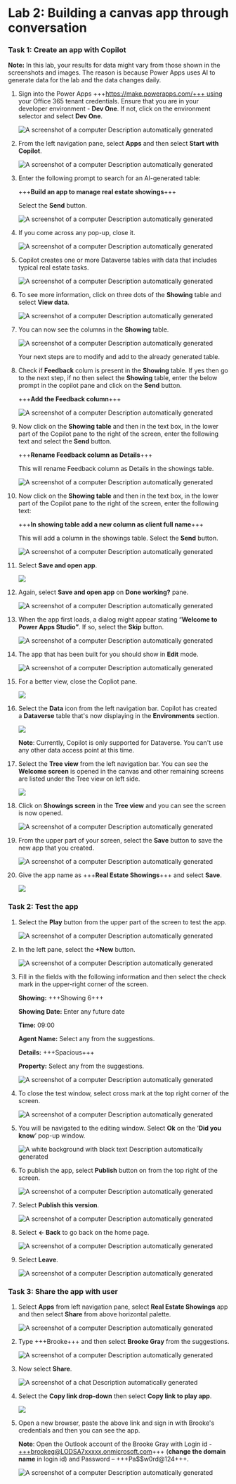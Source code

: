 # **Lab 2: Building a canvas app through conversation** 

### **Task 1: Create an app with Copilot**

**Note:** In this lab, your results for data might vary from those shown
in the screenshots and images. The reason is because Power Apps uses AI
to generate data for the lab and the data changes daily.

1.  Sign into the Power
    Apps +++https://make.powerapps.com/+++ using
    your Office 365 tenant credentials. Ensure that you are in your developer environment - **Dev One**. If
    not, click on the environment selector and select **Dev One**.

    ![A screenshot of a computer Description automatically generated](./media/image1.2.png)

2.  From the left navigation pane, select **Apps** and then select **Start with Copilot**.

     ![A screenshot of a computer Description automatically generated](./media/image1.3.png)

3.  Enter the following prompt to search for an AI-generated table:
    
     +++**Build an app to manage real estate showings**+++
    
     Select the **Send** button.
    
     ![A screenshot of a computer Description automatically generated](./media/image1.4.png)

4.  If you come across any pop-up, close it.

     ![A screenshot of a computer Description automatically generated](./media/image3.png)

5.  Copilot creates one or more Dataverse tables with data that includes
    typical real estate tasks.

     ![A screenshot of a computer Description automatically generated](./media/image1.5.png)

6.  To see more information, click on three dots of the **Showing** table and
    select **View data**.

     ![A screenshot of a computer Description automatically generated](./media/image1.6.png)

7.  You can now see the columns in the **Showing** table.

     ![A screenshot of a computer Description automatically generated](./media/image1.7.png)
    
     Your next steps are to modify and add to the already generated table.

8.  Check if **Feedback** colum is present in the **Showing** table. If yes then go to the next step, if no then select the **Showing** table, enter the below prompt in the copilot pane and click on the **Send** button.

    +++**Add the Feedback column**+++

     ![A screenshot of a computer Description automatically generated](./media/image1.8.png)
    
9.  Now click on the **Showing table** and then in the text box, in the
    lower part of the Copilot pane to the right of the screen, enter the
    following text and select the **Send** button.

     +++**Rename Feedback column as Details**+++
    
     This will rename Feedback column as Details in the showings table.
    
     ![A screenshot of a computer Description automatically generated](./media/image1.8.1.png)

10.  Now click on the **Showing table** and then in the text box, in the
    lower part of the Copilot pane to the right of the screen, enter the
    following text:

     +++**In showing table add a new column as client full name**+++
    
     This will add a column in the showings table. Select
     the **Send** button.
    
     ![A screenshot of a computer Description automatically generated](./media/image1.9.png)

11. Select **Save and open app**.

     ![](./media/image1.10.png)

12. Again, select **Save and open app** on **Done working?** pane.

     ![A screenshot of a computer Description automatically generated](./media/image10.png)

13. When the app first loads, a dialog might appear stating “**Welcome
    to Power Apps Studio”**. If so, select the **Skip** button.

     ![A screenshot of a computer Description automatically generated](./media/image1.12.png)

14. The app that has been built for you should show in **Edit** mode.

     ![A screenshot of a computer Description automatically generated](./media/image1.13.png)

15. For a better view, close the Copliot pane.

     ![](./media/image1.14.png)

16. Select the **Data** icon from the left navigation bar. Copilot has
    created a **Dataverse** table that's now displaying in
    the **Environments** section.

     ![](./media/image1.15.png)
    
     **Note**: Currently, Copilot is only supported for Dataverse. You
     can't use any other data access point at this time.

17. Select the **Tree view** from the left navigation bar. You can see
    the **Welcome screen** is opened in the canvas and other remaining
    screens are listed under the Tree view on left side.

     ![](./media/image1.16.png)

18. Click on **Showings screen** in the **Tree view** and you can see
    the screen is now opened.

     ![A screenshot of a computer Description automatically generated](./media/image1.17.png)

19. From the upper part of your screen, select the **Save** button to
    save the new app that you created.

     ![A screenshot of a computer Description automatically generated](./media/image1.18.png)

20. Give the app name as +++**Real Estate Showings**+++ and select **Save**.

     ![](./media/image18.png)

### **Task 2: Test the app**

1.  Select the **Play** button from the upper part of the screen to test
    the app.

     ![A screenshot of a computer Description automatically generated](./media/image2.1.png)

2.  In the left pane, select the **+New** button.

    ![A screenshot of a computer Description automatically generated](./media/image2.2.png)

3.  Fill in the fields with the following information and then select
    the check mark in the upper-right corner of the screen.

     **Showing:** +++Showing 6+++
    
     **Showing Date:** Enter any future date
    
     **Time:** 09:00
    
     **Agent Name:** Select any from the suggestions.
    
     **Details:** +++Spacious+++
    
     **Property:** Select any from the suggestions.
   
     ![A screenshot of a computer Description automatically generated](./media/image2.3.png)

4.  To close the test window, select cross mark at the top right corner
    of the screen.

     ![A screenshot of a computer Description automatically generated](./media/image2.4.png)

5.  You will be navigated to the editing window. Select **Ok** on the
    ‘**Did you know**’ pop-up window.

     ![A white background with black text Description automatically generated](./media/image23.png)

6.  To publish the app, select **Publish** button on from the top right
    of the screen.

    ![A screenshot of a computer Description automatically generated](./media/image2.6.png)

7.  Select **Publish this version**.

    ![A screenshot of a computer Description automatically generated](./media/image25.png)

8.  Select **<- Back** to go back on the home page.

     ![A screenshot of a computer Description automatically generated](./media/image26.png)

9.  Select **Leave**.

     ![A screenshot of a computer Description automatically generated](./media/image27.png)

### **Task 3: Share the app with user**

1.  Select **Apps** from left navigation pane, select **Real Estate
    Showings** app and then select **Share** from above horizontal
    palette.

     ![A screenshot of a computer Description automatically generated](./media/image28.png)

2.  Type +++Brooke+++ and then select **Brooke Gray** from the suggestions.

    ![A screenshot of a computer Description automatically generated](./media/image3.2.1.png)

3.  Now select **Share**.

    ![A screenshot of a chat Description automatically generated](./media/image3.3.1.png)

4.  Select the **Copy link drop-down** then select **Copy link to play app**.

     ![](./media/image3.4.png)

5.  Open a new browser, paste the above link and sign in with Brooke's credentials and then you can see the app.

    **Note**: Open the Outlook account of the Brooke Gray with Login id -
    +++brookeg@LODSA7xxxxx.onmicrosoft.com+++ (**change the domain name** in login id) and Password – +++Pa$$w0rd@124+++.

    ![A screenshot of a computer Description automatically generated](./media/image3.5.png)
